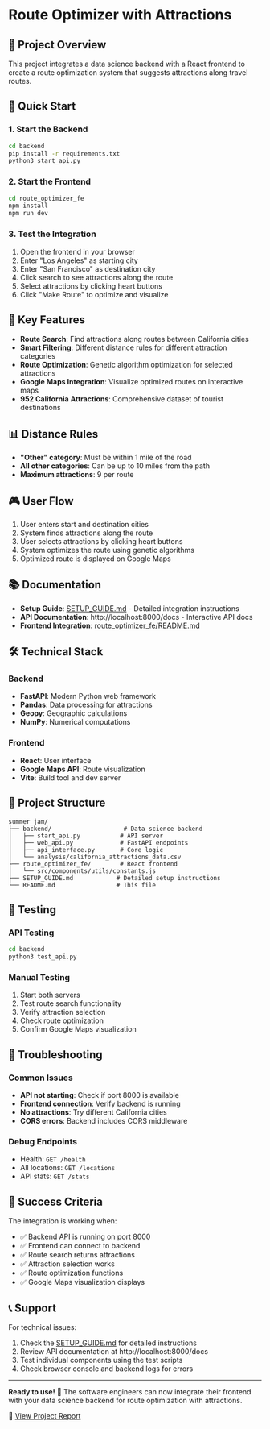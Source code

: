 # Route Optimizer with Attractions

## 🎯 Project Overview

This project integrates a data science backend with a React frontend to create a route optimization system that suggests attractions along travel routes.

## 🚀 Quick Start

### 1. Start the Backend
```bash
cd backend
pip install -r requirements.txt
python3 start_api.py
```

### 2. Start the Frontend
```bash
cd route_optimizer_fe
npm install
npm run dev
```

### 3. Test the Integration
1. Open the frontend in your browser
2. Enter "Los Angeles" as starting city
3. Enter "San Francisco" as destination city
4. Click search to see attractions along the route
5. Select attractions by clicking heart buttons
6. Click "Make Route" to optimize and visualize

## 🔗 Key Features

- **Route Search**: Find attractions along routes between California cities
- **Smart Filtering**: Different distance rules for different attraction categories
- **Route Optimization**: Genetic algorithm optimization for selected attractions
- **Google Maps Integration**: Visualize optimized routes on interactive maps
- **952 California Attractions**: Comprehensive dataset of tourist destinations

## 📊 Distance Rules

- **"Other" category**: Must be within 1 mile of the road
- **All other categories**: Can be up to 10 miles from the path
- **Maximum attractions**: 9 per route

## 🎮 User Flow

1. User enters start and destination cities
2. System finds attractions along the route
3. User selects attractions by clicking heart buttons
4. System optimizes the route using genetic algorithms
5. Optimized route is displayed on Google Maps

## 📚 Documentation

- **Setup Guide**: [SETUP_GUIDE.md](SETUP_GUIDE.md) - Detailed integration instructions
- **API Documentation**: http://localhost:8000/docs - Interactive API docs
- **Frontend Integration**: [route_optimizer_fe/README.md](route_optimizer_fe/README.md)

## 🛠️ Technical Stack

### Backend
- **FastAPI**: Modern Python web framework
- **Pandas**: Data processing for attractions
- **Geopy**: Geographic calculations
- **NumPy**: Numerical computations

### Frontend
- **React**: User interface
- **Google Maps API**: Route visualization
- **Vite**: Build tool and dev server

## 📁 Project Structure

```
summer_jam/
├── backend/                    # Data science backend
│   ├── start_api.py           # API server
│   ├── web_api.py             # FastAPI endpoints
│   ├── api_interface.py       # Core logic
│   └── analysis/california_attractions_data.csv
├── route_optimizer_fe/        # React frontend
│   └── src/components/utils/constants.js
├── SETUP_GUIDE.md            # Detailed setup instructions
└── README.md                 # This file
```

## 🧪 Testing

### API Testing
```bash
cd backend
python3 test_api.py
```

### Manual Testing
1. Start both servers
2. Test route search functionality
3. Verify attraction selection
4. Check route optimization
5. Confirm Google Maps visualization

## 🐛 Troubleshooting

### Common Issues
- **API not starting**: Check if port 8000 is available
- **Frontend connection**: Verify backend is running
- **No attractions**: Try different California cities
- **CORS errors**: Backend includes CORS middleware

### Debug Endpoints
- Health: `GET /health`
- All locations: `GET /locations`
- API stats: `GET /stats`

## 🎉 Success Criteria

The integration is working when:
- ✅ Backend API is running on port 8000
- ✅ Frontend can connect to backend
- ✅ Route search returns attractions
- ✅ Attraction selection works
- ✅ Route optimization functions
- ✅ Google Maps visualization displays

## 📞 Support

For technical issues:
1. Check the [SETUP_GUIDE.md](SETUP_GUIDE.md) for detailed instructions
2. Review API documentation at http://localhost:8000/docs
3. Test individual components using the test scripts
4. Check browser console and backend logs for errors

---

**Ready to use!** 🚀 The software engineers can now integrate their frontend with your data science backend for route optimization with attractions.

📄 [View Project Report](report.md)
